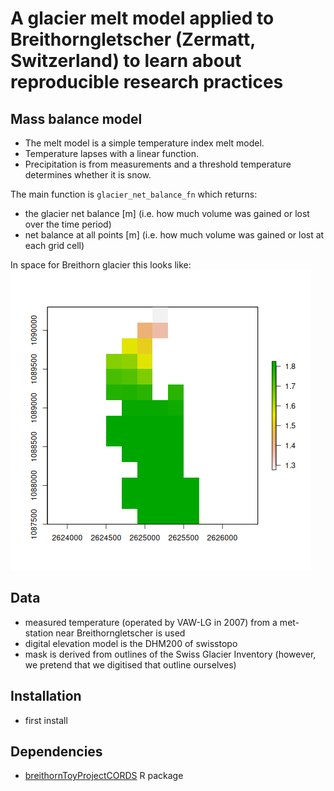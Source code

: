 # A glacier melt model applied to Breithorngletscher (Zermatt, Switzerland) to learn about reproducible research practices

## Mass balance model

- The melt model is a simple temperature index melt model.
- Temperature lapses with a linear function.
- Precipitation is from measurements and a threshold temperature determines whether it is snow.

The main function is `glacier_net_balance_fn` which returns:
- the glacier net balance [m] (i.e. how much volume was gained or lost
  over the time period)
- net balance at all points [m] (i.e. how much volume was gained or
  lost at each grid cell)

In space for Breithorn glacier this looks like: ![](README-assets/breithorn_net_balance_field___final___FINAL.png) 

## Data

- measured temperature (operated by VAW-LG in 2007) from a met-station near Breithorngletscher is used
- digital elevation model is the DHM200 of swisstopo
- mask is derived from outlines of the Swiss Glacier Inventory (however, we pretend that we digitised that outline ourselves)

## Installation
- first install

## Dependencies
-  [breithornToyProjectCORDS](https://github.com/fabern/breithornToyProjectCORDS) R package
